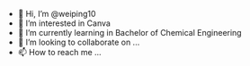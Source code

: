 - 👋 Hi, I’m @weiping10
- 👀 I’m interested in Canva
- 🌱 I’m currently learning in Bachelor of Chemical Engineering 
- 💞️ I’m looking to collaborate on ...
- 📫 How to reach me ...

<!---
weiping10/weiping10 is a ✨ special ✨ repository because its `README.md` (this file) appears on your GitHub profile.
You can click the Preview link to take a look at your changes.
--->
